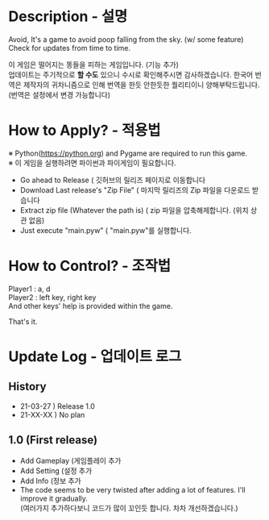 # Description - 설명
Avoid, It's a game to avoid poop falling from the sky. (w/ some feature)  
Check for updates from time to time.

이 게임은 떨어지는 똥들을 피하는 게임입니다. (기능 추가)  
업데이트는 주기적으로 **할 수도** 있으니 수시로 확인해주시면 감사하겠습니다.
한국어 번역은 제작자의 귀차니즘으로 인해 번역을 한듯 안한듯한 퀄리티이니 양해부탁드립니다. (번역은 설정에서 변경 가능합니다)  

# How to Apply? - 적용법
※ Python(https://python.org) and Pygame are required to run this game.  
※ 이 게임을 실행하려면 파이썬과 파이게임이 필요합니다.

- Go ahead to Release                       ( 깃허브의 릴리즈 페이지로 이동합니다
- Download Last release's "Zip File"        ( 마지막 릴리즈의 Zip 파일을 다운로드 받습니다
- Extract zip file (Whatever the path is)   ( zip 파일을 압축해제합니다. (위치 상관 없음)
- Just execute "main.pyw"                   ( "main.pyw"를 실행합니다.

# How to Control? - 조작법
Player1 : a, d  
Player2 : left key, right key  
And other keys' help is provided within the game.  

That's it.

# Update Log - 업데이트 로그
## History
- 21-03-27 ) Release 1.0  
- 21-XX-XX ) No plan

## 1.0 (First release)
- Add Gameplay (게임플레이 추가
- Add Setting  (설정 추가
- Add Info     (정보 추가
- The code seems to be very twisted after adding a lot of features. I'll improve it gradually.  
(여러가지 추가하다보니 코드가 많이 꼬인듯 합니다. 차차 개선하겠습니다.)
